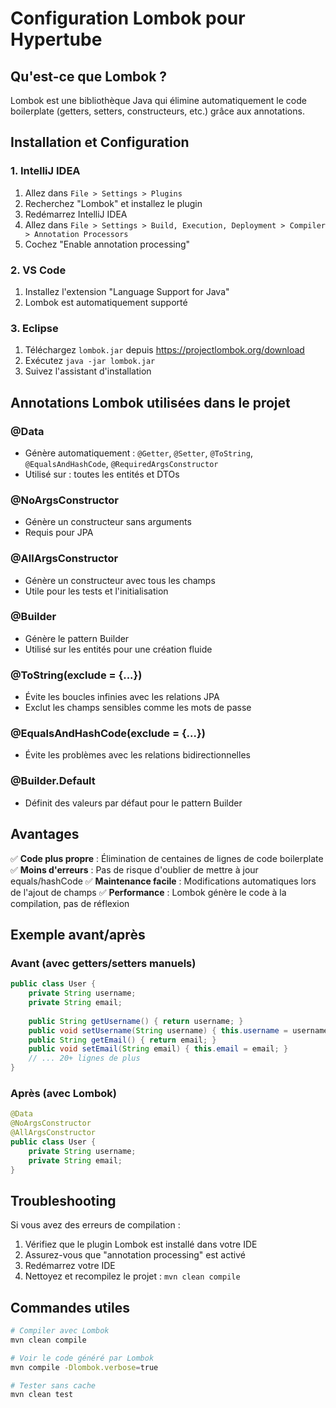 # Configuration Lombok pour Hypertube

## Qu'est-ce que Lombok ?

Lombok est une bibliothèque Java qui élimine automatiquement le code boilerplate (getters, setters, constructeurs, etc.) grâce aux annotations.

## Installation et Configuration

### 1. IntelliJ IDEA
1. Allez dans `File > Settings > Plugins`
2. Recherchez "Lombok" et installez le plugin
3. Redémarrez IntelliJ IDEA
4. Allez dans `File > Settings > Build, Execution, Deployment > Compiler > Annotation Processors`
5. Cochez "Enable annotation processing"

### 2. VS Code
1. Installez l'extension "Language Support for Java"
2. Lombok est automatiquement supporté

### 3. Eclipse
1. Téléchargez `lombok.jar` depuis https://projectlombok.org/download
2. Exécutez `java -jar lombok.jar`
3. Suivez l'assistant d'installation

## Annotations Lombok utilisées dans le projet

### @Data
- Génère automatiquement : `@Getter`, `@Setter`, `@ToString`, `@EqualsAndHashCode`, `@RequiredArgsConstructor`
- Utilisé sur : toutes les entités et DTOs

### @NoArgsConstructor
- Génère un constructeur sans arguments
- Requis pour JPA

### @AllArgsConstructor
- Génère un constructeur avec tous les champs
- Utile pour les tests et l'initialisation

### @Builder
- Génère le pattern Builder
- Utilisé sur les entités pour une création fluide

### @ToString(exclude = {...})
- Évite les boucles infinies avec les relations JPA
- Exclut les champs sensibles comme les mots de passe

### @EqualsAndHashCode(exclude = {...})
- Évite les problèmes avec les relations bidirectionnelles

### @Builder.Default
- Définit des valeurs par défaut pour le pattern Builder

## Avantages

✅ **Code plus propre** : Élimination de centaines de lignes de code boilerplate
✅ **Moins d'erreurs** : Pas de risque d'oublier de mettre à jour equals/hashCode
✅ **Maintenance facile** : Modifications automatiques lors de l'ajout de champs
✅ **Performance** : Lombok génère le code à la compilation, pas de réflexion

## Exemple avant/après

### Avant (avec getters/setters manuels)
```java
public class User {
    private String username;
    private String email;
    
    public String getUsername() { return username; }
    public void setUsername(String username) { this.username = username; }
    public String getEmail() { return email; }
    public void setEmail(String email) { this.email = email; }
    // ... 20+ lignes de plus
}
```

### Après (avec Lombok)
```java
@Data
@NoArgsConstructor
@AllArgsConstructor
public class User {
    private String username;
    private String email;
}
```

## Troubleshooting

Si vous avez des erreurs de compilation :
1. Vérifiez que le plugin Lombok est installé dans votre IDE
2. Assurez-vous que "annotation processing" est activé
3. Redémarrez votre IDE
4. Nettoyez et recompilez le projet : `mvn clean compile`

## Commandes utiles

```bash
# Compiler avec Lombok
mvn clean compile

# Voir le code généré par Lombok
mvn compile -Dlombok.verbose=true

# Tester sans cache
mvn clean test
``` 